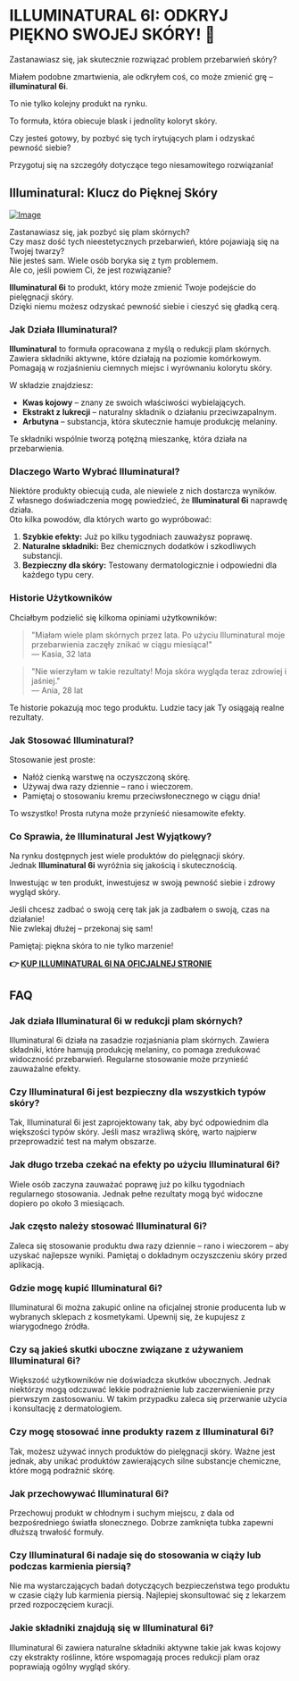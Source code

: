 # ILLUMINATURAL 6I: ODKRYJ PIĘKNO SWOJEJ SKÓRY! 🌟

Zastanawiasz się, jak skutecznie rozwiązać problem przebarwień skóry? 

Miałem podobne zmartwienia, ale odkryłem coś, co może zmienić grę – **illuminatural 6i**. 

To nie tylko kolejny produkt na rynku. 

To formuła, która obiecuje blask i jednolity koloryt skóry. 

Czy jesteś gotowy, by pozbyć się tych irytujących plam i odzyskać pewność siebie? 

Przygotuj się na szczegóły dotyczące tego niesamowitego rozwiązania!

## Illuminatural: Klucz do Pięknej Skóry

[![Image](https://www2.sellhealth.com/113/Illuminatural_logo_500px120px.png)](https://gchaffi.com/bvaSgY3C)

Zastanawiasz się, jak pozbyć się plam skórnych?  
Czy masz dość tych nieestetycznych przebarwień, które pojawiają się na Twojej twarzy?  
Nie jesteś sam. Wiele osób boryka się z tym problemem.  
Ale co, jeśli powiem Ci, że jest rozwiązanie?  

**Illuminatural 6i** to produkt, który może zmienić Twoje podejście do pielęgnacji skóry.  
Dzięki niemu możesz odzyskać pewność siebie i cieszyć się gładką cerą.

### Jak Działa Illuminatural?

**Illuminatural** to formuła opracowana z myślą o redukcji plam skórnych.  
Zawiera składniki aktywne, które działają na poziomie komórkowym.  
Pomagają w rozjaśnieniu ciemnych miejsc i wyrównaniu kolorytu skóry.

W składzie znajdziesz:

- **Kwas kojowy** – znany ze swoich właściwości wybielających.
- **Ekstrakt z lukrecji** – naturalny składnik o działaniu przeciwzapalnym.
- **Arbutyna** – substancja, która skutecznie hamuje produkcję melaniny.

Te składniki wspólnie tworzą potężną mieszankę, która działa na przebarwienia.

### Dlaczego Warto Wybrać Illuminatural?

Niektóre produkty obiecują cuda, ale niewiele z nich dostarcza wyników.  
Z własnego doświadczenia mogę powiedzieć, że **Illuminatural 6i** naprawdę działa.  
Oto kilka powodów, dla których warto go wypróbować:

1. **Szybkie efekty:** Już po kilku tygodniach zauważysz poprawę.
2. **Naturalne składniki:** Bez chemicznych dodatków i szkodliwych substancji.
3. **Bezpieczny dla skóry:** Testowany dermatologicznie i odpowiedni dla każdego typu cery.

### Historie Użytkowników

Chciałbym podzielić się kilkoma opiniami użytkowników:

> "Miałam wiele plam skórnych przez lata. Po użyciu Illuminatural moje przebarwienia zaczęły znikać w ciągu miesiąca!"  
> — Kasia, 32 lata

> "Nie wierzyłam w takie rezultaty! Moja skóra wygląda teraz zdrowiej i jaśniej."  
> — Ania, 28 lat

Te historie pokazują moc tego produktu. Ludzie tacy jak Ty osiągają realne rezultaty.

### Jak Stosować Illuminatural?

Stosowanie jest proste:

- Nałóż cienką warstwę na oczyszczoną skórę.
- Używaj dwa razy dziennie – rano i wieczorem.
- Pamiętaj o stosowaniu kremu przeciwsłonecznego w ciągu dnia!

To wszystko! Prosta rutyna może przynieść niesamowite efekty.

### Co Sprawia, że Illuminatural Jest Wyjątkowy?

Na rynku dostępnych jest wiele produktów do pielęgnacji skóry.  
Jednak **Illuminatural 6i** wyróżnia się jakością i skutecznością.

Inwestując w ten produkt, inwestujesz w swoją pewność siebie i zdrowy wygląd skóry.

Jeśli chcesz zadbać o swoją cerę tak jak ja zadbałem o swoją, czas na działanie!  
Nie zwlekaj dłużej – przekonaj się sam!

Pamiętaj: piękna skóra to nie tylko marzenie!



**👉 [KUP ILLUMINATURAL 6I NA OFICJALNEJ STRONIE](https://gchaffi.com/bvaSgY3C)**

## FAQ

### Jak działa Illuminatural 6i w redukcji plam skórnych?

Illuminatural 6i działa na zasadzie rozjaśniania plam skórnych. Zawiera składniki, które hamują produkcję melaniny, co pomaga zredukować widoczność przebarwień. Regularne stosowanie może przynieść zauważalne efekty.

### Czy Illuminatural 6i jest bezpieczny dla wszystkich typów skóry?

Tak, Illuminatural 6i jest zaprojektowany tak, aby być odpowiednim dla większości typów skóry. Jeśli masz wrażliwą skórę, warto najpierw przeprowadzić test na małym obszarze.

### Jak długo trzeba czekać na efekty po użyciu Illuminatural 6i?

Wiele osób zaczyna zauważać poprawę już po kilku tygodniach regularnego stosowania. Jednak pełne rezultaty mogą być widoczne dopiero po około 3 miesiącach.

### Jak często należy stosować Illuminatural 6i?

Zaleca się stosowanie produktu dwa razy dziennie – rano i wieczorem – aby uzyskać najlepsze wyniki. Pamiętaj o dokładnym oczyszczeniu skóry przed aplikacją.

### Gdzie mogę kupić Illuminatural 6i?

Illuminatural 6i można zakupić online na oficjalnej stronie producenta lub w wybranych sklepach z kosmetykami. Upewnij się, że kupujesz z wiarygodnego źródła.

### Czy są jakieś skutki uboczne związane z używaniem Illuminatural 6i?

Większość użytkowników nie doświadcza skutków ubocznych. Jednak niektórzy mogą odczuwać lekkie podrażnienie lub zaczerwienienie przy pierwszym zastosowaniu. W takim przypadku zaleca się przerwanie użycia i konsultację z dermatologiem.

### Czy mogę stosować inne produkty razem z Illuminatural 6i?

Tak, możesz używać innych produktów do pielęgnacji skóry. Ważne jest jednak, aby unikać produktów zawierających silne substancje chemiczne, które mogą podrażnić skórę.

### Jak przechowywać Illuminatural 6i?

Przechowuj produkt w chłodnym i suchym miejscu, z dala od bezpośredniego światła słonecznego. Dobrze zamknięta tubka zapewni dłuższą trwałość formuły.

### Czy Illuminatural 6i nadaje się do stosowania w ciąży lub podczas karmienia piersią?

Nie ma wystarczających badań dotyczących bezpieczeństwa tego produktu w czasie ciąży lub karmienia piersią. Najlepiej skonsultować się z lekarzem przed rozpoczęciem kuracji.

### Jakie składniki znajdują się w Illuminatural 6i?

Illuminatural 6i zawiera naturalne składniki aktywne takie jak kwas kojowy czy ekstrakty roślinne, które wspomagają proces redukcji plam oraz poprawiają ogólny wygląd skóry.